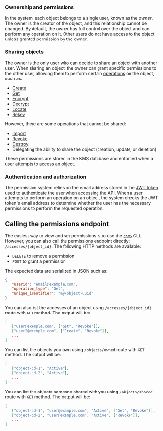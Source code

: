 ### Ownership and permissions

In the system, each object belongs to a single user, known as the *owner*. The owner is the creator of the object, and this relationship cannot be changed. By default, the owner has full control over the object and can perform any operation on it. Other users do not have access to the object unless granted permission by the owner.

### Sharing objects

The owner is the only user who can decide to share an object with another user. When sharing an object, the owner can grant specific permissions to the other user, allowing them to perform certain [operations](kmip_2_1/operations.md) on the object, such as:

- [Create](kmip_2_1/operations.md#create)
- [Get](kmip_2_1/operations.md#get)
- [Encrypt](kmip_2_1/operations.md#encrypt)
- [Decrypt](kmip_2_1/operations.md#decrypt)
- [Locate](kmip_2_1/operations.md#locate)
- [Rekey](kmip_2_1/operations.md#re-key-key-pair)

However, there are some operations that cannot be shared:

- [Import](kmip_2_1/operations.md#import)
- [Revoke](kmip_2_1/operations.md#revoke)
- [Destroy](kmip_2_1/operations.md#destroy)
- Delegating the ability to share the object (creation, update, or deletion)

These permissions are stored in the KMS database and enforced when a user attempts to access an object.

### Authentication and authorization

The permission system relies on the email address stored in the [JWT token](./authentication) used to authenticate the user when accessing the API. When a user attempts to perform an operation on an object, the system checks the JWT token's email address to determine whether the user has the necessary permissions to perform the requested operation.

## Calling the permissions endpoint

The easiest way to view and set permissions is to use the [`cKMS`](./cli/permissions.md) CLI. However, you can also call the permissions endpoint directly: `/accesses/{object_id}`. The following HTTP methods are available:

- `DELETE` to remove a permission
- `POST` to grant a permission

The expected data are serialized in JSON such as:

```json
{
   "userid": "email@example.com",
   "operation_type": "Get",
   "unique_identifier": "my-object-uuid"
}
```

You can also list the accesses of an object using `/accesses/{object_id}` route with `GET` method. The output will be:

```json
[
   ["user@exemple.com", ["Get", "Revoke"]],
   ["user2@exemple.com", ["Create", "Revoke"]],
   ...
]
```

You can list the objects you own using  `/objects/owned` route with `GET` method. The output will be:

```json
[
   ["object-id-1", "Active"],
   ["object-id-2", "Active"],
   ...
]
```

You can list the objects someone shared with you using  `/objects/shared` route with `GET` method. The output will be:

```json
[
   ["object-id-1", "user@example.com", "Active", ["Get", "Revoke"]],
   ["object-id-2", "user@example.com", "Active", ["Revoke"]],
   ...
]
```
